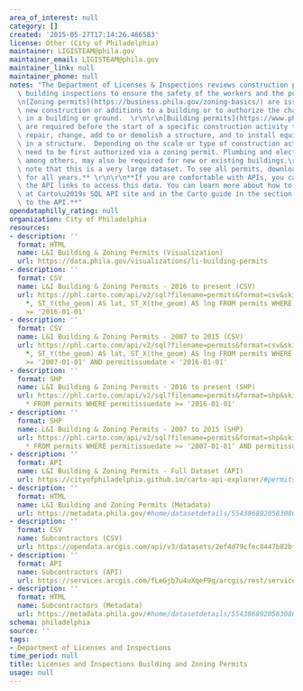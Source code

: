 ```yaml
---
area_of_interest: null
category: []
created: '2015-05-27T17:14:26.466583'
license: Other (City of Philadelphia)
maintainer: LIGISTEAM@phila.gov
maintainer_email: LIGISTEAM@phila.gov
maintainer_link: null
maintainer_phone: null
notes: "The Department of Licenses & Inspections reviews construction plans and conducts\
  \ building inspections to ensure the safety of the workers and the public. \r\n\r\
  \n[Zoning permits](https://business.phila.gov/zoning-basics/) are issued to authorize\
  \ new construction or additions to a building or to authorize the change of use\
  \ in a building or ground.  \r\n\r\n[Building permits](https://www.phila.gov/services/permits-violations-licenses/build-rent-or-sell-a-property/get-a-building-permit/)\
  \ are required before the start of a specific construction activity to enlarge,\
  \ repair, change, add to or demolish a structure, and to install equipment or systems\
  \ in a structure.  Depending on the scale or type of construction activity, it may\
  \ need to be first authorized via a zoning permit. Plumbing and electrical permits,\
  \ among others, may also be required for new or existing buildings.\r\n\r\n**Please\
  \ note that this is a very large dataset. To see all permits, download all datasets\
  \ for all years.** \r\n\r\n**If you are comfortable with APIs, you can also use\
  \ the API links to access this data. You can learn more about how to use the API\
  \ at Carto\u2019s SQL API site and in the Carto guide in the section on making calls\
  \ to the API.**"
opendataphilly_rating: null
organization: City of Philadelphia
resources:
- description: ''
  format: HTML
  name: L&I Building & Zoning Permits (Visualization)
  url: https://data.phila.gov/visualizations/li-building-permits
- description: ''
  format: CSV
  name: L&I Building & Zoning Permits - 2016 to present (CSV)
  url: https://phl.carto.com/api/v2/sql?filename=permits&format=csv&skipfields=cartodb_id,the_geom,the_geom_webmercator&q=SELECT
    *, ST_Y(the_geom) AS lat, ST_X(the_geom) AS lng FROM permits WHERE permitissuedate
    >= '2016-01-01'
- description: ''
  format: CSV
  name: L&I Building & Zoning Permits - 2007 to 2015 (CSV)
  url: https://phl.carto.com/api/v2/sql?filename=permits&format=csv&skipfields=cartodb_id,the_geom,the_geom_webmercator&q=SELECT
    *, ST_Y(the_geom) AS lat, ST_X(the_geom) AS lng FROM permits WHERE permitissuedate
    >= '2007-01-01' AND permitissuedate < '2016-01-01'
- description: ''
  format: SHP
  name: L&I Building & Zoning Permits - 2016 to present (SHP)
  url: https://phl.carto.com/api/v2/sql?filename=permits&format=shp&skipfields=cartodb_id&q=SELECT
    * FROM permits WHERE permitissuedate >= '2016-01-01'
- description: ''
  format: SHP
  name: L&I Building & Zoning Permits - 2007 to 2015 (SHP)
  url: https://phl.carto.com/api/v2/sql?filename=permits&format=shp&skipfields=cartodb_id&q=SELECT
    * FROM permits WHERE permitissuedate >= '2007-01-01' AND permitissuedate < '2016-01-01'
- description: ''
  format: API
  name: L&I Building & Zoning Permits - Full Dataset (API)
  url: https://cityofphiladelphia.github.io/carto-api-explorer/#permits
- description: ''
  format: HTML
  name: L&I Building and Zoning Permits (Metadata)
  url: https://metadata.phila.gov/#home/datasetdetails/5543868920583086178c4f8f/representationdetails/5e9a01ac801624001585ca11/
- description: ''
  format: CSV
  name: Subcontractors (CSV)
  url: https://opendata.arcgis.com/api/v3/datasets/2ef4d79cfec8447b82bfcb2169d99175_0/downloads/data?format=csv&spatialRefId=4326
- description: ''
  format: API
  name: Subcontractors (API)
  url: https://services.arcgis.com/fLeGjb7u4uXqeF9q/arcgis/rest/services/SUBCONTRACTORS/FeatureServer/0/query?outFields=*&where=1%3D1
- description: ''
  format: HTML
  name: Subcontractors (Metadata)
  url: https://metadata.phila.gov/#home/datasetdetails/5543868920583086178c4f8f/representationdetails/60ad8730d71dfb001e62efa0/
schema: philadelphia
source: ''
tags:
- Department of Licenses and Inspections
time_period: null
title: Licenses and Inspections Building and Zoning Permits
usage: null
---
```

